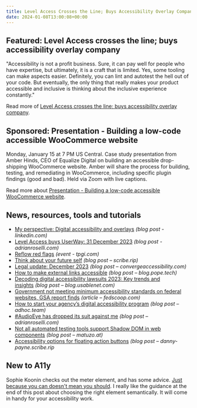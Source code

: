 ```yaml
---
title: Level Access Crosses the Line; Buys Accessibility Overlay Company
date: 2024-01-08T13:00:08+00:00
---
```


## Featured: Level Access crosses the line; buys accessibility overlay company

"Accessibility is not a profit business. Sure, it can pay well for people who have expertise, but ultimately, it is a craft that is limited. Yes, some tooling can make aspects easier. Definitely, you can lint and autotest the hell out of your code. But eventually, the only thing that really makes your product accessible and inclusive is thinking about the inclusive experience constantly."

Read more of [Level Access crosses the line; buys accessibility overlay company](https://yatil.net/blog/level-access-userway).

## Sponsored: Presentation - Building a low-code accessible WooCommerce website

Monday, January 15 at 7 PM US Central. Case study presentation from Amber Hinds, CEO of Equalize Digital on building an accessible drop-shipping WooCommerce website. Amber will share the process for building, testing, and remediating in WooCommerce, including specific plugin findings (good and bad). Held via Zoom with live captions.

Read more about [Presentation - Building a low-code accessible WooCommerce website](https://us02web.zoom.us/webinar/register/2717023094808/WN_u818UiW0S12bqPoxWu5Rng).

## News, resources, tools and tutorials

- [My perspective: Digital accessibility and overlays](https://www.linkedin.com/pulse/my-perspective-digital-accessibility-overlays-timothy-springer-bhx2c/) *(blog post - linkedin.com)*
- [Level Access buys UserWay: 31 December 2023](https://adrianroselli.com/2021/09/userway-will-get-you-sued.html#LevelAccessBuysUserWay) *(blog post - adrianroselli.com)*
- [Reflow red flags](https://www.tpgi.com/reflow-red-flags/) *(event - tpgi.com)*
- [Think about your future self](https://www.scribe.rip/think-about-your-future-self-2d85c782b2bd) *(blog post – scribe.rip)*
- [Legal update: December 2023](https://convergeaccessibility.com/2024/01/02/legal-update-december-2023/) *(blog post – convergeaccessibility.com)*
- [How to make external links accessible](https://blog.pope.tech/2024/01/02/how-to-make-external-links-accessible/) *(blog post – blog.pope.tech)*
- [Decoding digital accessibility lawsuits 2023: Key trends and insights](https://blog.usablenet.com/decoding-digital-accessibility-lawsuits-in-2023-key-trends-strategic-insights) *(blog post – blog.usablenet.com)*
- [Government not meeting minimum accessibility standards on federal websites, GSA report finds](https://fedscoop.com/government-accessibility-standards-websites-gsa-report/) *(article – fedscoop.com)*
- [How to start your agency’s digital accessibility program](https://adhoc.team/2024/01/04/OMB-a11y/) *(blog post – adhoc.team)*
- [#AudioEye has dropped its suit against me](https://adrianroselli.com/2024/01/audioeye-has-dropped-its-suit-against-me.html) *(blog post – adrianroselli.com)*
- [Not all automated testing tools support Shadow DOM in web components](https://matuzo.at/blog/2024/automated-testing-tools-and-web-components) *(blog post – matuzo.at)*
- [Accessibility options for floating action buttons](https://danny-payne.scribe.rip/accessibility-options-for-floating-action-buttons-99bdf8146988) *(blog post – danny-payne.scribe.rip*

## New to A11y

Sophie Koonin checks out the meter element, and has some advice. [Just because you can doesn't mean you should](https://localghost.dev/blog/just-because-you-can-doesn-t-mean-you-should-the-meter-element/). I really like the guidance at the end of this post about choosing the right element semantically. It will come in handy for your accessibility work.
